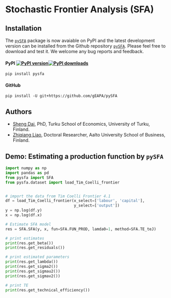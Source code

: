 # Stochastic Frontier Analysis (SFA)

## Installation

The [`pySFA`](https://pypi.org/project/pysfa/) package is now avaiable on PyPI and the latest development version can be installed from the Github repository [`pySFA`](https://github.com/gEAPA/pySFA). Please feel free to download and test it. We welcome any bug reports and feedback.

#### PyPI [![PyPI version](https://img.shields.io/pypi/v/pysfa.svg?maxAge=3600)](https://pypi.org/project/pysfa/)[![PyPI downloads](https://img.shields.io/pypi/dm/pysfa.svg?maxAge=21600)](https://pypistats.org/packages/pysfa)

    pip install pysfa

#### GitHub

    pip install -U git+https://github.com/gEAPA/pySFA

## Authors

- [Sheng Dai](https://daisheng.io), PhD, Turku School of Economics, University of Turku, Finland.
- [Zhiqiang Liao](https://liaozhiqiang.com), Doctoral Researcher, Aalto University School of Business, Finland.

## Demo: Estimating a production function by `pySFA`

```python
import numpy as np
import pandas as pd
from pysfa import SFA
from pysfa.dataset import load_Tim_Coelli_frontier


# import the data from Tim Coelli Frontier 4.1
df = load_Tim_Coelli_frontier(x_select=['labour', 'capital'],
                              y_select=['output'])
y = np.log(df.y)
x = np.log(df.x)

# Estimate SFA model
res = SFA.SFA(y, x, fun=SFA.FUN_PROD, lamda0=1, method=SFA.TE_teJ)

# print estimates
print(res.get_beta())
print(res.get_residuals())

# print estimated parameters
print(res.get_lambda())
print(res.get_sigma2())
print(res.get_sigmau2())
print(res.get_sigmav2())

# print TE
print(res.get_technical_efficiency())
```
